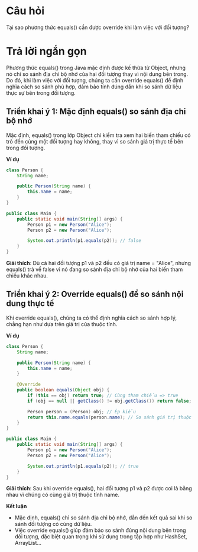 # Câu hỏi
Tại sao phương thức equals() cần được override khi làm việc với đối tượng?

# Trả lời ngắn gọn  
Phương thức equals() trong Java mặc định được kế thừa từ Object, nhưng nó chỉ so sánh địa chỉ bộ nhớ của hai đối tượng thay vì nội dung bên trong. Do đó, khi làm việc với đối tượng, chúng ta cần override equals() để định nghĩa cách so sánh phù hợp, đảm bảo tính đúng đắn khi so sánh dữ liệu thực sự bên trong đối tượng.

## Triển khai ý 1: Mặc định equals() so sánh địa chỉ bộ nhớ
Mặc định, equals() trong lớp Object chỉ kiểm tra xem hai biến tham chiếu có trỏ đến cùng một đối tượng hay không, thay vì so sánh giá trị thực tế bên trong đối tượng.

**Ví dụ**
```java
class Person {
    String name;

    public Person(String name) {
        this.name = name;
    }
}

public class Main {
    public static void main(String[] args) {
        Person p1 = new Person("Alice");
        Person p2 = new Person("Alice");

        System.out.println(p1.equals(p2)); // false
    }
}

```
**Giải thích**: Dù cả hai đối tượng p1 và p2 đều có giá trị name = "Alice", nhưng equals() trả về false vì nó đang so sánh địa chỉ bộ nhớ của hai biến tham chiếu khác nhau.



## Triển khai ý 2: Override equals() để so sánh nội dung thực tế
Khi override equals(), chúng ta có thể định nghĩa cách so sánh hợp lý, chẳng hạn như dựa trên giá trị của thuộc tính.

**Ví dụ**
```java
class Person {
    String name;

    public Person(String name) {
        this.name = name;
    }

    @Override
    public boolean equals(Object obj) {
        if (this == obj) return true; // Cùng tham chiếu => true
        if (obj == null || getClass() != obj.getClass()) return false; // Khác kiểu => false

        Person person = (Person) obj; // Ép kiểu
        return this.name.equals(person.name); // So sánh giá trị thuộc tính
    }
}

public class Main {
    public static void main(String[] args) {
        Person p1 = new Person("Alice");
        Person p2 = new Person("Alice");

        System.out.println(p1.equals(p2)); // true
    }
}

```
**Giải thích**: Sau khi override equals(), hai đối tượng p1 và p2 được coi là bằng nhau vì chúng có cùng giá trị thuộc tính name.

**Kết luận**
*	Mặc định, equals() chỉ so sánh địa chỉ bộ nhớ, dẫn đến kết quả sai khi so sánh đối tượng có cùng dữ liệu.
*	Việc override equals() giúp đảm bảo so sánh đúng nội dung bên trong đối tượng, đặc biệt quan trọng khi sử dụng trong tập hợp như HashSet, ArrayList…

